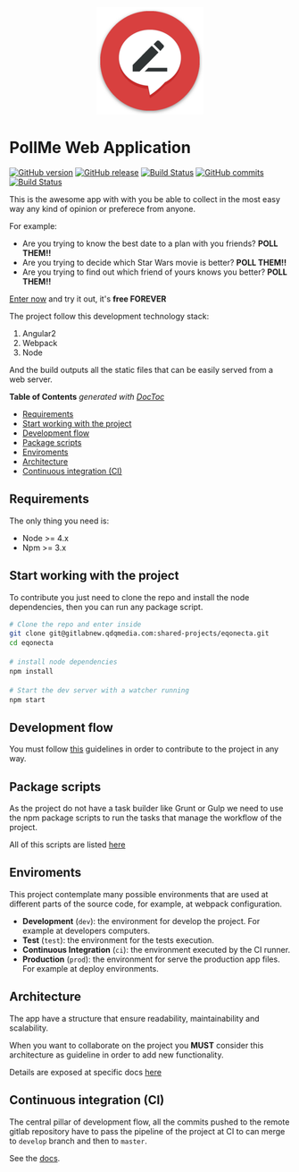 <p align="center">
  <a href="https://www.poll-me.com" target="_blank">
    <img width="192" alt="PollMe WebApp" src="src/assets/img/favicon/android-chrome-192x192.png">
  </a>
</p>

# PollMe Web Application

[![GitHub version](https://badge.fury.io/gh/Poll-me%2Fpoll-me-webapp.svg)](https://badge.fury.io/gh/Poll-me%2Fpoll-me-webapp)
[![GitHub release](https://img.shields.io/github/release/Poll-me/poll-me-webapp.svg)](https://github.com/Poll-me/poll-me-webapp/releases)
[![Build Status](https://travis-ci.org/Poll-me/poll-me-webapp.svg)](https://travis-ci.org/Poll-me/poll-me-webapp)
[![GitHub commits](https://img.shields.io/github/commits-since/Poll-me/poll-me-webapp/0.0.0.svg)](https://github.com/Poll-me/poll-me-webapp/compare/v0.0.0...develop)
[![Build Status](https://www.netlify.com/img/global/badges/netlify-color-accent.svg)](https://www.netlify.com)

This is the awesome app with with you be able to collect in the most easy way any kind of
opinion or preferece from anyone.

For example:

- Are you trying to know the best date to a plan with you friends?  **POLL THEM!!**
- Are you trying to decide which Star Wars movie is better?  **POLL THEM!!**
- Are you trying to find out which friend of yours knows you better? **POLL THEM!!**

[Enter now](https://www.poll-me.com) and try it out, it's **free FOREVER**

The project follow this development technology stack:

1. Angular2
1. Webpack
1. Node

And the build outputs all the static files that can be easily served from a web server.

<!-- START doctoc generated TOC please keep comment here to allow auto update -->
<!-- DON'T EDIT THIS SECTION, INSTEAD RE-RUN doctoc TO UPDATE -->
**Table of Contents**  *generated with [DocToc](https://github.com/thlorenz/doctoc)*

- [Requirements](#requirements)
- [Start working with the project](#start-working-with-the-project)
- [Development flow](#development-flow)
- [Package scripts](#package-scripts)
- [Enviroments](#enviroments)
- [Architecture](#architecture)
- [Continuous integration (CI)](#continuous-integration-ci)

<!-- END doctoc generated TOC please keep comment here to allow auto update -->

## Requirements
The only thing you need is:

- Node >= 4.x
- Npm >= 3.x

## Start working with the project
To contribute you just need to clone the repo and install the node dependencies, then you
can run any package script.

```bash
# Clone the repo and enter inside
git clone git@gitlabnew.qdqmedia.com:shared-projects/eqonecta.git
cd eqonecta

# install node dependencies
npm install

# Start the dev server with a watcher running
npm start
```

## Development flow
You must follow [this](docs/dev-flow.md) guidelines in order to contribute to the project in any way.

## Package scripts
As the project do not have a task builder like Grunt or Gulp we need to use the npm package scripts
to run the tasks that manage the workflow of the project.

All of this scripts are listed [here](docs/scripts.md)

## Enviroments
This project contemplate many possible environments that are used at different parts
of the source code, for example, at webpack configuration.

- **Development** (`dev`): the environment for develop the project.
  For example at developers computers.
- **Test** (`test`): the environment for the tests execution.
- **Continuous Integration** (`ci`): the environment executed by the CI runner.
- **Production** (`prod`): the environment for serve the production app files.
  For example at deploy environments.

## Architecture
The app have a structure that ensure readability, maintainability and scalability.

When you want to collaborate on the project you **MUST** consider this architecture as
guideline in order to add new functionality.

Details are exposed at specific docs [here](docs/architecture.md)

## Continuous integration (CI)
The central pillar of development flow, all the commits pushed to the remote gitlab
repository have to pass the pipeline of the project at CI to can merge to `develop`
branch and then to `master`.

See the [docs](docs/ci.md).
